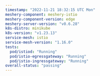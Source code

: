 ```yaml
---
timestamp: "2022-11-21 18:32:15 UTC Mon"
meshery-component: meshery-istio
meshery-component-version: edge
meshery-server-version: "v0.6.28"
k8s-distro: minikube
k8s-version: "v1.23.13"
service-mesh: istio
service-mesh-version: "1.16.0"
tests:
  pod/istiod: "Running"
  pod/istio-egressgateway: "Running"
  pod/istio-ingressgateway: "Running"
overall-status: "passing"
---
```

